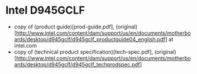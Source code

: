 # Intel D945GCLF

- copy of (product guide)[prod-guide.pdf], (original)[http://www.intel.com/content/dam/support/us/en/documents/motherboards/desktop/d945gclf/d945gclf_productguide04_english.pdf] at intel.com
- copy of (technical product specification)[tech-spec.pdf], (original)[http://www.intel.com/content/dam/support/us/en/documents/motherboards/desktop/d945gclf/d945gclf_techprodspec.pdf]
